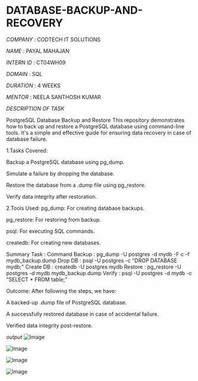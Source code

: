 # DATABASE-BACKUP-AND-RECOVERY

*COMPANY* : CODTECH IT SOLUTIONS 

*NAME* : PAYAL MAHAJAN

*INTERN ID* : CT04WH09

*DOMAIN* : SQL

*DURATION* : 4 WEEKS

*MENTOR* : NEELA SANTHOSH KUMAR

*DESCRIPTION OF TASK*

PostgreSQL Database Backup and Restore
This repository demonstrates how to back up and restore a PostgreSQL database using command-line tools. It's a simple and effective guide for ensuring data recovery in case of database failure.

1.Tasks Covered:

Backup a PostgreSQL database using pg_dump.

Simulate a failure by dropping the database.

Restore the database from a .dump file using pg_restore.

Verify data integrity after restoration.

2.Tools Used:
pg_dump: For creating database backups.

pg_restore: For restoring from backup.

psql: For executing SQL commands.

createdb: For creating new databases.

Summary
Task :	Command
Backup :	pg_dump -U postgres -d mydb -F c -f mydb_backup.dump
Drop DB :	psql -U postgres -c "DROP DATABASE mydb;"
Create DB :	createdb -U postgres mydb
Restore :	pg_restore -U postgres -d mydb mydb_backup.dump
Verify :	psql -U postgres -d mydb -c "SELECT * FROM table;"

Outcome:
After following the steps, we have:

A backed-up .dump file of PostgreSQL database.

A successfully restored database in case of accidental failure.

Verified data integrity post-restore.

*output*
![Image](https://github.com/user-attachments/assets/816427ca-4927-448a-98ca-fc44834bc475)

![Image](https://github.com/user-attachments/assets/a61fea12-5555-4384-a924-ab1169748103)

![Image](https://github.com/user-attachments/assets/730beefa-0eff-4e8d-8a71-4d9bd9eef5db)

![Image](https://github.com/user-attachments/assets/ae5d645a-1159-4488-b055-276706c6c529)
